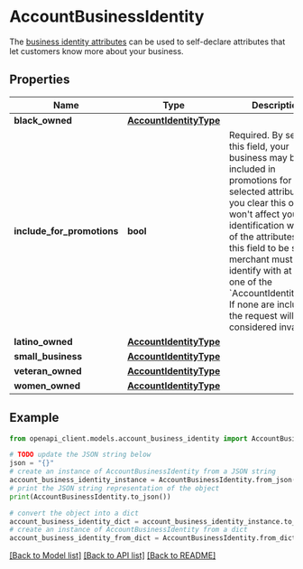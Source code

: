 # AccountBusinessIdentity

The [business identity attributes](https://support.google.com/merchants/answer/10342414) can be used to self-declare attributes that let customers know more about your business.

## Properties

Name | Type | Description | Notes
------------ | ------------- | ------------- | -------------
**black_owned** | [**AccountIdentityType**](AccountIdentityType.md) |  | [optional] 
**include_for_promotions** | **bool** | Required. By setting this field, your business may be included in promotions for all the selected attributes. If you clear this option, it won&#39;t affect your identification with any of the attributes. For this field to be set, the merchant must self identify with at least one of the &#x60;AccountIdentityType&#x60;. If none are included, the request will be considered invalid. | [optional] 
**latino_owned** | [**AccountIdentityType**](AccountIdentityType.md) |  | [optional] 
**small_business** | [**AccountIdentityType**](AccountIdentityType.md) |  | [optional] 
**veteran_owned** | [**AccountIdentityType**](AccountIdentityType.md) |  | [optional] 
**women_owned** | [**AccountIdentityType**](AccountIdentityType.md) |  | [optional] 

## Example

```python
from openapi_client.models.account_business_identity import AccountBusinessIdentity

# TODO update the JSON string below
json = "{}"
# create an instance of AccountBusinessIdentity from a JSON string
account_business_identity_instance = AccountBusinessIdentity.from_json(json)
# print the JSON string representation of the object
print(AccountBusinessIdentity.to_json())

# convert the object into a dict
account_business_identity_dict = account_business_identity_instance.to_dict()
# create an instance of AccountBusinessIdentity from a dict
account_business_identity_from_dict = AccountBusinessIdentity.from_dict(account_business_identity_dict)
```
[[Back to Model list]](../README.md#documentation-for-models) [[Back to API list]](../README.md#documentation-for-api-endpoints) [[Back to README]](../README.md)


